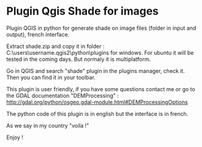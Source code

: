 # Plugin Qgis Shade for images
Plugin QGIS in python for generate shade on image files (folder in input and output), french interface.

Extract shade.zip and copy it in folder : C:\\users\username\.qgis2\python\plugins for windows.
For ubuntu it will be tested in the coming days. But normaly it is multiplatform.

Go in QGIS and search "shade" plugin in the plugins manager, check it. Then you can find it in your toolbar.

This plugin is user friendly, if you have some questions contact me or go to the GDAL documentation "DEMProcessing" : http://gdal.org/python/osgeo.gdal-module.html#DEMProcessingOptions

The python code of this plugin is in english but the interface is in french.

As we say in my country "voila !"

Enjoy !

